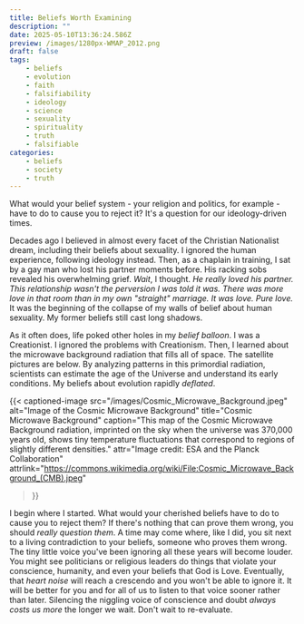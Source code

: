```yaml
---
title: Beliefs Worth Examining
description: ""
date: 2025-05-10T13:36:24.586Z
preview: /images/1280px-WMAP_2012.png
draft: false
tags:
    - beliefs
    - evolution
    - faith
    - falsifiability
    - ideology
    - science
    - sexuality
    - spirituality
    - truth
    - falsifiable
categories:
    - beliefs
    - society
    - truth
---
```

What would your belief system - your religion and politics, for example - have to do to cause you to reject it? It's a question for our ideology-driven times. 

Decades ago I believed in almost every facet of the Christian Nationalist dream, including their beliefs about sexuality. I ignored the human experience, following ideology instead. Then, as a chaplain in training, I sat by a gay man who lost his partner moments before. His racking sobs revealed his overwhelming grief. *Wait*, I thought. *He really loved his partner. This relationship wasn't the perversion I was told it was. There was more love in that room than in my own "straight" marriage. It was love. Pure love.* It was the beginning of the collapse of my walls of belief about human sexuality. My former beliefs still cast long shadows. 

As it often does, life poked other holes in my *belief balloon*. I was a Creationist. I ignored the problems with Creationism. Then, I learned about the microwave background radiation that fills all of space. The satellite pictures are below. By analyzing patterns in this primordial radiation, scientists can estimate the age of the Universe and understand its early conditions. My beliefs about evolution rapidly *deflated*.

{{< captioned-image 
    src="/images/Cosmic_Microwave_Background.jpeg" 
    alt="Image of the Cosmic Microwave Background" 
    title="Cosmic Microwave Background" 
    caption="This map of the Cosmic Microwave Background radiation, imprinted on the sky when the universe was 370,000 years old, shows tiny temperature fluctuations that correspond to regions of slightly different densities." 
    attr="Image credit: ESA and the Planck Collaboration" 
    attrlink="https://commons.wikimedia.org/wiki/File:Cosmic_Microwave_Background_(CMB).jpeg" 
>}}

I begin where I started. What would your cherished beliefs have to do to cause you to reject them? If there's nothing that can prove them wrong, you should *really question them*. A time may come where, like I did, you sit next to a living contradiction to your beliefs, someone who proves them wrong. The tiny little voice you've been ignoring all these years will become louder. You might see politicians or religious leaders do things that violate your conscience, humanity, and even your beliefs that God is Love. Eventually, that *heart noise* will reach a crescendo and you won't be able to ignore it. It will be better for you and for all of us to listen to that voice sooner rather than later. Silencing the niggling voice of conscience and doubt *always costs us more* the longer we wait. Don't wait to re-evaluate. 
 